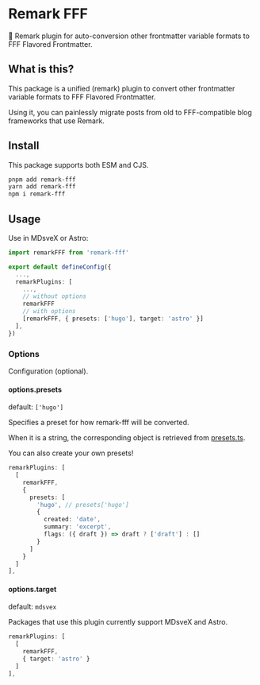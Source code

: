 # Remark FFF

🌟 Remark plugin for auto-conversion other frontmatter variable formats to FFF Flavored Frontmatter.

## What is this?

This package is a unified (remark) plugin to convert other frontmatter variable formats to FFF Flavored Frontmatter.

Using it, you can painlessly migrate posts from old to FFF-compatible blog frameworks that use Remark.

## Install

This package supports both ESM and CJS.

```bash
pnpm add remark-fff
yarn add remark-fff
npm i remark-fff
```

## Usage

Use in MDsveX or Astro:

```ts
import remarkFFF from 'remark-fff'

export default defineConfig({
  ...,
  remarkPlugins: [
    ...,
    // without options
    remarkFFF
    // with options
    [remarkFFF, { presets: ['hugo'], target: 'astro' }]
  ],
})
```

### Options

Configuration (optional).

#### options.presets

default: `['hugo']`

Specifies a preset for how remark-fff will be converted.

When it is a string, the corresponding object is retrieved from [presets.ts](src/presets.ts).

You can also create your own presets!

```ts
remarkPlugins: [
  [
    remarkFFF,
    {
      presets: [
        'hugo', // presets['hugo']
        {
          created: 'date',
          summary: 'excerpt',
          flags: ({ draft }) => draft ? ['draft'] : []
        }
      ]
    }
  ]
],
```

#### options.target

default: `mdsvex`

Packages that use this plugin currently support MDsveX and Astro.

```ts
remarkPlugins: [
  [
    remarkFFF,
    { target: 'astro' }
  ]
],
```
